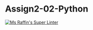# Assign2-02-Python
[![Ms Raffin's Super Linter](https://github.com/ICS3U-C-Programming-HiabGm/Assign2-02-Python/workflows/Mr%20Coxall's%20Super%20Linter/badge.svg)](https://github.com/ICS3U-C-Programming-HiabGm/Assign2-02-Python/actions/)
